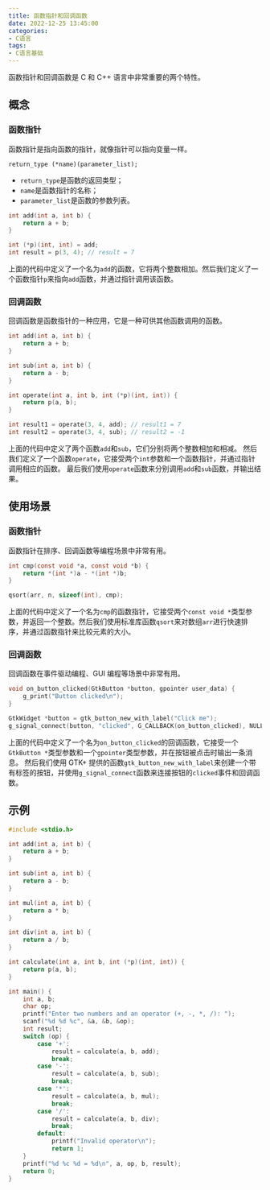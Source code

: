 ```yaml
---
title: 函数指针和回调函数
date: 2022-12-25 13:45:00
categories:
- C语言
tags:
- C语言基础
---
```


函数指针和回调函数是 C 和 C++ 语言中非常重要的两个特性。

## 概念

### 函数指针

函数指针是指向函数的指针，就像指针可以指向变量一样。

```
return_type (*name)(parameter_list);
```

- `return_type`是函数的返回类型；
- `name`是函数指针的名称；
- `parameter_list`是函数的参数列表。

```c
int add(int a, int b) {
    return a + b;
}

int (*p)(int, int) = add;
int result = p(3, 4); // result = 7
```

上面的代码中定义了一个名为`add`的函数，它将两个整数相加。然后我们定义了一个函数指针`p`来指向`add`函数，并通过指针调用该函数。

### 回调函数

回调函数是函数指针的一种应用，它是一种可供其他函数调用的函数。

```c
int add(int a, int b) {
    return a + b;
}

int sub(int a, int b) {
    return a - b;
}

int operate(int a, int b, int (*p)(int, int)) {
    return p(a, b);
}

int result1 = operate(3, 4, add); // result1 = 7
int result2 = operate(3, 4, sub); // result2 = -1
```

上面的代码中定义了两个函数`add`和`sub`，它们分别将两个整数相加和相减。
然后我们定义了一个函数`operate`，它接受两个`int`参数和一个函数指针，并通过指针调用相应的函数。
最后我们使用`operate`函数来分别调用`add`和`sub`函数，并输出结果。

## 使用场景

### 函数指针

函数指针在排序、回调函数等编程场景中非常有用。

```c
int cmp(const void *a, const void *b) {
    return *(int *)a - *(int *)b;
}

qsort(arr, n, sizeof(int), cmp);
```

上面的代码中定义了一个名为`cmp`的函数指针，它接受两个`const void *`类型参数，并返回一个整数。然后我们使用标准库函数`qsort`来对数组`arr`进行快速排序，并通过函数指针来比较元素的大小。

### 回调函数

回调函数在事件驱动编程、GUI 编程等场景中非常有用。

```c
void on_button_clicked(GtkButton *button, gpointer user_data) {
    g_print("Button clicked\n");
}

GtkWidget *button = gtk_button_new_with_label("Click me");
g_signal_connect(button, "clicked", G_CALLBACK(on_button_clicked), NULL);
```

上面的代码中定义了一个名为`on_button_clicked`的回调函数，它接受一个`GtkButton *`类型参数和一个`gpointer`类型参数，并在按钮被点击时输出一条消息。
然后我们使用 GTK+ 提供的函数`gtk_button_new_with_label`来创建一个带有标签的按钮，并使用`g_signal_connect`函数来连接按钮的`clicked`事件和回调函数。

## 示例

```c
#include <stdio.h>

int add(int a, int b) {
    return a + b;
}

int sub(int a, int b) {
    return a - b;
}

int mul(int a, int b) {
    return a * b;
}

int div(int a, int b) {
    return a / b;
}

int calculate(int a, int b, int (*p)(int, int)) {
    return p(a, b);
}

int main() {
    int a, b;
    char op;
    printf("Enter two numbers and an operator (+, -, *, /): ");
    scanf("%d %d %c", &a, &b, &op);
    int result;
    switch (op) {
        case '+':
            result = calculate(a, b, add);
            break;
        case '-':
            result = calculate(a, b, sub);
            break;
        case '*':
            result = calculate(a, b, mul);
            break;
        case '/':
            result = calculate(a, b, div);
            break;
        default:
            printf("Invalid operator\n");
            return 1;
    }
    printf("%d %c %d = %d\n", a, op, b, result);
    return 0;
}
```